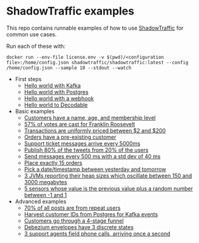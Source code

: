 # ShadowTraffic examples

This repo contains runnable examples of how to use [ShadowTraffic](http://shadowtraffic.io/) for common use cases.

Run each of these with:

```
docker run --env-file license.env -v $(pwd)/<configuration file>:/home/config.json shadowtraffic/shadowtraffic:latest --config /home/config.json --sample 10 --stdout --watch
```

- First steps
    - [Hello world with Kafka](hello-world-kafka.json)
    - [Hello world with Postgres](hello-world-postgres.json)
    - [Hello world with a webhook](hello-world-webhook.json)
    - [Hello world to Decodable](decodable.json)
- Basic examples
    - [Customers have a name, age, and membership level](basic-customer.json)
    - [57% of votes are cast for Franklin Roosevelt](votes.json)
    - [Transactions are uniformly priced between $2 and $200](transactions.json)
    - [Orders have a pre-existing customer](customers-orders.json)
    - [Support ticket messages arrive every 5000ms](support-tickets.json)
    - [Publish 80% of the tweets from 20% of the users](tweets.json)
    - [Send messages every 500 ms with a std dev of 40 ms](throttle.json)
    - [Place exactly 15 orders](exactly.json)
    - [Pick a date/timestamp between yesterday and tomorrow](time.json)
    - [3 JVMs reporting their heap sizes which oscillate between 150 and 3000 megabytes](heap-readings.json)
    - [5 sensors whose value is the previous value plus a random number between -1 and 1](sensors.json)
- Advanced examples
    - [70% of all posts are from repeat users](repeat-users.json)
    - [Harvest customer IDs from Postgres for Kafka events](cross-connection.json)
    - [Customers go through a 4-stage funnel](funnel.json)
    - [Debezium envelopes have 3 discrete states](cdc.json)
    - [3 support agents field phone calls, arriving once a second](call-center.json)
